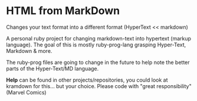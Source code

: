 # HTML from MarkDown

Changes your text format into a different format (HyperText << markdown)

A personal ruby project for changing markdown-text into hypertext (markup language). The goal of this is mostly ruby-prog-lang grasping Hyper-Text, Markdown & more.

The ruby-prog files are going to change in the future to help note the better parts of the Hyper-Text/MD language.

**Help** can be found in other projects/repositories, you could look at kramdown for this... but your choice. Please code with "great responsibility" (Marvel Comics)
